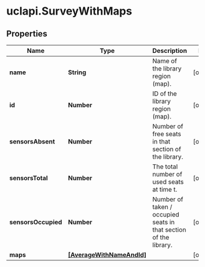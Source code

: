 # uclapi.SurveyWithMaps

## Properties

Name | Type | Description | Notes
------------ | ------------- | ------------- | -------------
**name** | **String** | Name of the library region (map). | [optional] 
**id** | **Number** | ID of the library region (map). | [optional] 
**sensorsAbsent** | **Number** | Number of free seats in that section of the library. | [optional] 
**sensorsTotal** | **Number** | The total number of used seats at time t. | [optional] 
**sensorsOccupied** | **Number** | Number of taken / occupied seats in that section of the library. | [optional] 
**maps** | [**[AverageWithNameAndId]**](AverageWithNameAndId.md) |  | [optional] 


